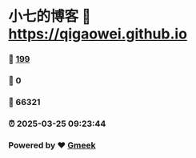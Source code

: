 # 小七的博客 :link: https://qigaowei.github.io 
### :page_facing_up: [199](https://qigaowei.github.io/tag.html) 
### :speech_balloon: 0 
### :hibiscus: 66321 
### :alarm_clock: 2025-03-25 09:23:44 
### Powered by :heart: [Gmeek](https://github.com/Meekdai/Gmeek)
